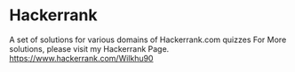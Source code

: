Hackerrank
==========

A set of solutions for various domains of Hackerrank.com quizzes
For More solutions, please visit my Hackerrank Page.
https://www.hackerrank.com/Wilkhu90
